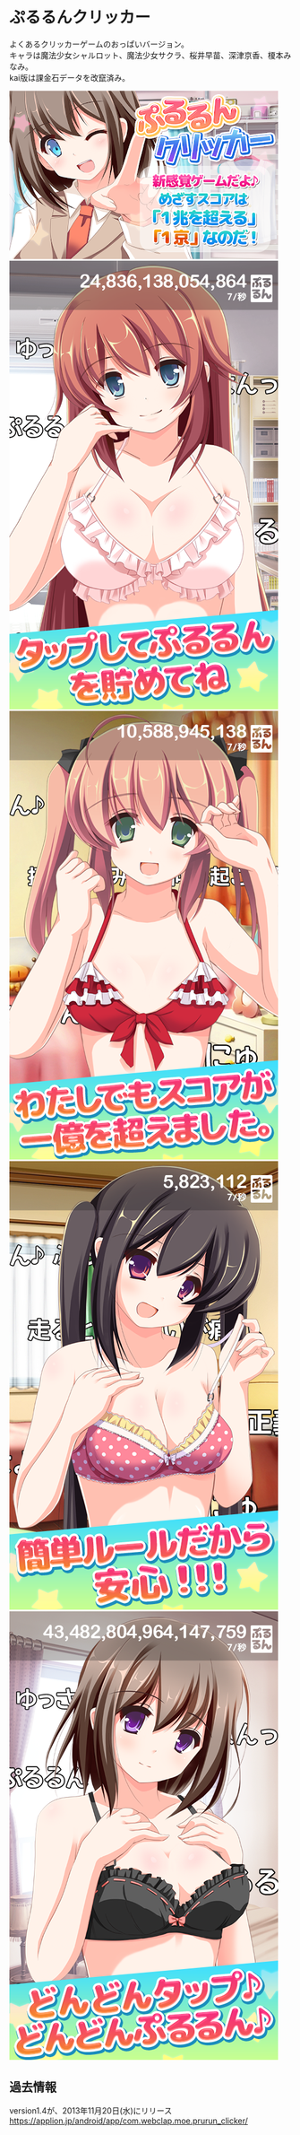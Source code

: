 # ぷるるんクリッカー

よくあるクリッカーゲームのおっぱいバージョン。<br>
キャラは魔法少女シャルロット、魔法少女サクラ、桜井早苗、深津京香、榎本みなみ。<br>
kai版は課金石データを改竄済み。

<img src="./img/store01.png">
<img src="./img/store02.png">
<img src="./img/store03.png">
<img src="./img/store04.png">
<img src="./img/store05.png">

## 過去情報
version1.4が、2013年11月20日(水)にリリース<br>
https://applion.jp/android/app/com.webclap.moe.prurun_clicker/